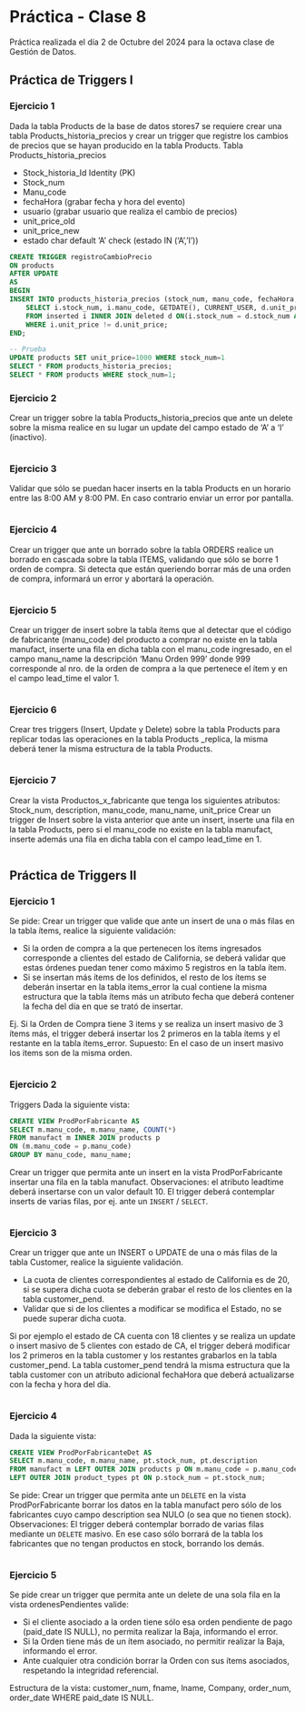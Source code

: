 # Práctica - Clase 8

Práctica realizada el día 2 de Octubre del 2024 para la octava clase de Gestión de Datos.

## Práctica de Triggers I

### Ejercicio 1
Dada la tabla Products de la base de datos stores7 se requiere crear una tabla Products_historia_precios y crear un trigger que registre los cambios de precios que se hayan producido en la tabla Products. Tabla Products_historia_precios
- Stock_historia_Id Identity (PK)
- Stock_num
- Manu_code
- fechaHora (grabar fecha y hora del evento)
- usuario (grabar usuario que realiza el cambio de precios)
- unit_price_old
- unit_price_new
- estado char default ‘A’ check (estado IN (‘A’,’I’))

```sql
CREATE TRIGGER registroCambioPrecio
ON products
AFTER UPDATE
AS
BEGIN
INSERT INTO products_historia_precios (stock_num, manu_code, fechaHora, usuario, unit_price_old, unit_price_new, estado)
	SELECT i.stock_num, i.manu_code, GETDATE(), CURRENT_USER, d.unit_price, i.unit_price, i.status 
	FROM inserted i INNER JOIN deleted d ON(i.stock_num = d.stock_num AND i.manu_code = d.manu_code)
	WHERE i.unit_price != d.unit_price;
END;

-- Prueba
UPDATE products SET unit_price=1000 WHERE stock_num=1
SELECT * FROM products_historia_precios;
SELECT * FROM products WHERE stock_num=1;
```

### Ejercicio 2
Crear un trigger sobre la tabla Products_historia_precios que ante un delete sobre la misma realice en su lugar un update del campo estado de ‘A’ a ‘I’ (inactivo).

```sql

```

### Ejercicio 3
Validar que sólo se puedan hacer inserts en la tabla Products en un horario entre las 8:00 AM y 8:00 PM. En caso contrario enviar un error por pantalla.

```sql

```

### Ejercicio 4
Crear un trigger que ante un borrado sobre la tabla ORDERS realice un borrado en cascada sobre la tabla ITEMS, validando que sólo se borre 1 orden de compra.
Si detecta que están queriendo borrar más de una orden de compra, informará un error y
abortará la operación.

```sql

```

### Ejercicio 5
Crear un trigger de insert sobre la tabla ítems que al detectar que el código de fabricante (manu_code) del producto a comprar no existe en la tabla manufact, inserte una fila en dicha tabla con el manu_code ingresado, en el campo manu_name la descripción ‘Manu Orden 999’ donde 999 corresponde al nro. de la orden de compra a la que pertenece el ítem y en el campo lead_time el valor 1.

```sql

```

### Ejercicio 6
Crear tres triggers (Insert, Update y Delete) sobre la tabla Products para replicar todas las operaciones en la tabla Products _replica, la misma deberá tener la misma estructura de la tabla Products.

```sql

```

### Ejercicio 7
Crear la vista Productos_x_fabricante que tenga los siguientes atributos: Stock_num, description, manu_code, manu_name, unit_price
Crear un trigger de Insert sobre la vista anterior que ante un insert, inserte una fila en la tabla Products, pero si el manu_code no existe en la tabla manufact, inserte además una fila en dicha tabla con el campo lead_time en 1.

```sql

```

## Práctica de Triggers II

### Ejercicio 1
Se pide: Crear un trigger que valide que ante un insert de una o más filas en la tabla ítems, realice la siguiente validación:
- Si la orden de compra a la que pertenecen los ítems ingresados corresponde a clientes del estado de California, se deberá validar que estas órdenes puedan tener como máximo 5 registros en la tabla ítem.
- Si se insertan más ítems de los definidos, el resto de los ítems se deberán insertar en la tabla items_error la cual contiene la misma estructura que la tabla ítems más
un atributo fecha que deberá contener la fecha del día en que se trató de insertar.

Ej. Si la Orden de Compra tiene 3 items y se realiza un insert masivo de 3 ítems más, el trigger deberá insertar los 2 primeros en la tabla ítems y el restante en la tabla ítems_error. Supuesto: En el caso de un insert masivo los items son de la misma orden.

```sql

```

### Ejercicio 2
Triggers Dada la siguiente vista:
```sql
CREATE VIEW ProdPorFabricante AS
SELECT m.manu_code, m.manu_name, COUNT(*)
FROM manufact m INNER JOIN products p
ON (m.manu_code = p.manu_code)
GROUP BY manu_code, manu_name;
```
Crear un trigger que permita ante un insert en la vista ProdPorFabricante insertar una fila
en la tabla manufact. Observaciones: el atributo leadtime deberá insertarse con un valor default 10. El trigger deberá contemplar inserts de varias filas, por ej. ante un
`INSERT` / `SELECT`.

```sql

```

### Ejercicio 3
Crear un trigger que ante un INSERT o UPDATE de una o más filas de la tabla Customer, realice la siguiente validación.
- La cuota de clientes correspondientes al estado de California es de 20, si se supera dicha
cuota se deberán grabar el resto de los clientes en la tabla customer_pend.
- Validar que si de los clientes a modificar se modifica el Estado, no se puede superar dicha
cuota.

Si por ejemplo el estado de CA cuenta con 18 clientes y se realiza un update o insert masivo de 5 clientes con estado de CA, el trigger deberá modificar los 2 primeros en la tabla customer y los restantes grabarlos en la tabla customer_pend. La tabla customer_pend tendrá la misma estructura que la tabla customer con un atributo adicional
fechaHora que deberá actualizarse con la fecha y hora del día.

```sql

```

### Ejercicio 4
Dada la siguiente vista:
```sql
CREATE VIEW ProdPorFabricanteDet AS
SELECT m.manu_code, m.manu_name, pt.stock_num, pt.description
FROM manufact m LEFT OUTER JOIN products p ON m.manu_code = p.manu_code
LEFT OUTER JOIN product_types pt ON p.stock_num = pt.stock_num;
```
Se pide: Crear un trigger que permita ante un `DELETE` en la vista ProdPorFabricante borrar los datos en la tabla manufact pero sólo de los fabricantes cuyo campo description sea NULO (o sea que no tienen stock).
Observaciones: El trigger deberá contemplar borrado de varias filas mediante un `DELETE` masivo. En ese caso sólo borrará de la tabla los fabricantes que no tengan productos en stock, borrando los demás.

```sql

```

### Ejercicio 5
Se pide crear un trigger que permita ante un delete de una sola fila en la vista ordenesPendientes valide:
- Si el cliente asociado a la orden tiene sólo esa orden pendiente de pago (paid_date IS NULL), no permita realizar la Baja, informando el error.
- Si la Orden tiene más de un ítem asociado, no permitir realizar la Baja, informando el error.
- Ante cualquier otra condición borrar la Orden con sus ítems asociados, respetando la integridad referencial.

Estructura de la vista: customer_num, fname, lname, Company, order_num, order_date WHERE paid_date IS NULL.

```sql

```
